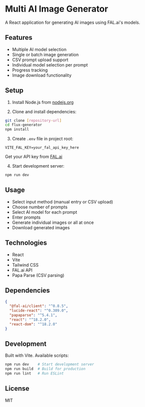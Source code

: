 # Multi AI Image Generator

A React application for generating AI images using FAL.ai's models.

## Features

- Multiple AI model selection
- Single or batch image generation
- CSV prompt upload support
- Individual model selection per prompt
- Progress tracking
- Image download functionality

## Setup

1. Install Node.js from [nodejs.org](https://nodejs.org/)

2. Clone and install dependencies:
```bash
git clone [repository-url]
cd flux-generator
npm install
```

3. Create `.env` file in project root:
```
VITE_FAL_KEY=your_fal_api_key_here
```

Get your API key from [FAL.ai](https://fal.ai)

4. Start development server:
```bash
npm run dev
```

## Usage

- Select input method (manual entry or CSV upload)
- Choose number of prompts
- Select AI model for each prompt
- Enter prompts
- Generate individual images or all at once
- Download generated images

## Technologies

- React
- Vite
- Tailwind CSS
- FAL.ai API
- Papa Parse (CSV parsing)

## Dependencies

```json
{
  "@fal-ai/client": "^0.8.5",
  "lucide-react": "^0.309.0",
  "papaparse": "^5.4.1",
  "react": "^18.2.0",
  "react-dom": "^18.2.0"
}
```

## Development

Built with Vite. Available scripts:
```bash
npm run dev    # Start development server
npm run build  # Build for production
npm run lint   # Run ESLint
```

## License

MIT
